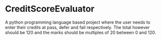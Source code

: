 # CreditScoreEvaluator
A python programming language based project where the user needs to enter their credits at pass, defer and fail respectively. The total however should be 120 and the marks should be multiples of 20 between 0 and 120.
